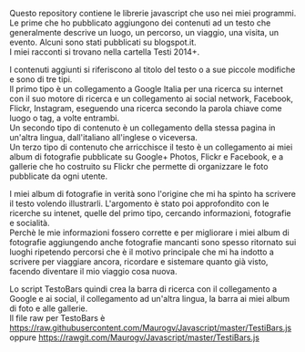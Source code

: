 Questo repository contiene le librerie javascript che uso nei miei programmi.  
Le prime che ho pubblicato aggiungono dei contenuti ad un testo che generalmente descrive un luogo, un percorso, un viaggio, una visita, un evento. Alcuni sono stati pubblicati su blogspot.it.  
I miei racconti si trovano nella cartella Testi 2014+.  

I contenuti aggiunti si riferiscono al titolo del testo o a sue piccole modifiche e sono di tre tipi.  
Il primo tipo è un collegamento a Google Italia per una ricerca su internet con il suo motore di ricerca e un collegamento ai social network, Facebook, Flickr, Instagram, eseguendo una ricerca secondo la parola chiave come luogo o tag, a volte entrambi.  
Un secondo tipo di contenuto è un collegamento della stessa pagina in un'altra lingua, dall'italiano all'inglese o viceversa.  
Un terzo tipo di contenuto che arricchisce il testo è un collegamento ai miei album di fotografie pubblicate su Google+ Photos, Flickr e Facebook, e a gallerie che ho costruito su Flickr che permette di organizzare le foto pubblicate da ogni utente.

I miei album di fotografie in verità sono l'origine che mi ha spinto ha scrivere il testo volendo illustrarli. L'argomento è stato poi approfondito con le ricerche su intenet, quelle del primo tipo, cercando informazioni, fotografie e socialità.  
Perchè le mie informazioni fossero corrette e per migliorare i miei album di fotografie aggiungendo anche fotografie mancanti sono spesso ritornato sui luoghi ripetendo percorsi che è il motivo principale che mi ha indotto a scrivere per viaggiare ancora, ricordare e sistemare quanto già visto, facendo diventare il mio viaggio cosa nuova.  

Lo script TestoBars quindi crea la barra di ricerca con il collegamento a Google e ai social, il collegamento ad un'altra lingua, la barra ai miei album di foto e alle gallerie.  
Il file raw per TestoBars è https://raw.githubusercontent.com/Maurogv/Javascript/master/TestiBars.js oppure https://rawgit.com/Maurogv/Javascript/master/TestiBars.js
